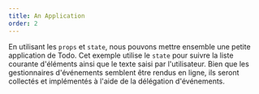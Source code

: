 ```yaml
---
title: An Application
order: 2
---
```


En utilisant les `props` et `state`, nous pouvons mettre ensemble une petite application de Todo. Cet exemple utilise le `state` pour suivre la liste courante d'éléments ainsi que le texte saisi par l'utilisateur. Bien que les gestionnaires d'événements semblent être rendus en ligne, ils seront collectés et implémentés à l'aide de la délégation d'événements.
